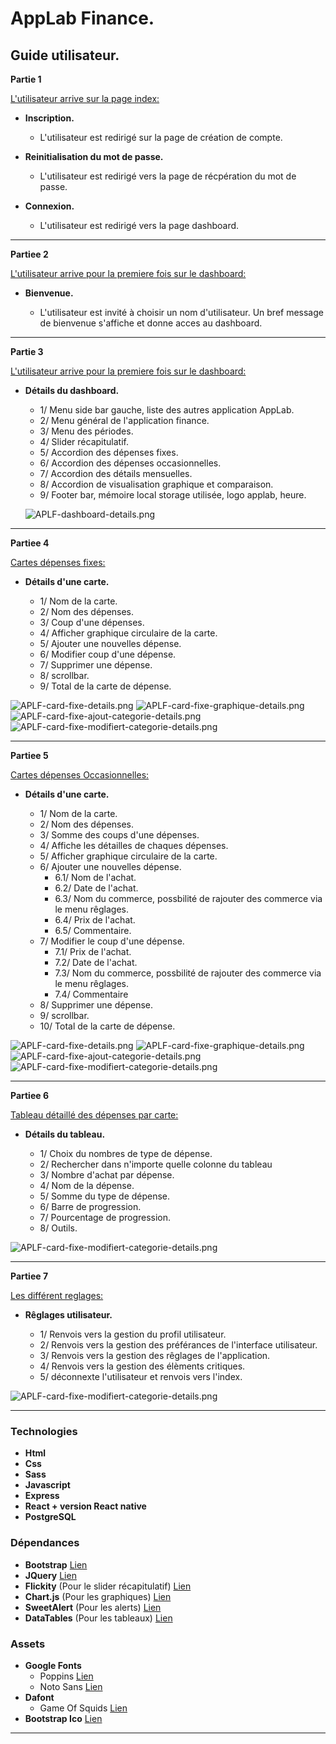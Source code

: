 # AppLab Finance.
## Guide utilisateur.

**Partie 1**  

<u>L'utilisateur arrive sur la page index:</u>

- **Inscription.**

  - L'utilisateur est redirigé sur la page de création de  compte.

- **Reinitialisation du mot de passe.**

  - L'utilisateur est redirigé vers la page de récpération du mot de passe. 
  
- **Connexion.**

  - L'utilisateur est redirigé vers la page dashboard.  

---

**Partiee 2**  

<u>L'utilisateur arrive pour la premiere fois sur le dashboard:</u>

- **Bienvenue.**

  - L'utilisateur est invité à choisir un nom d'utilisateur. Un bref message de bienvenue s'affiche et donne acces au dashboard.

---

**Partie 3**  

<u>L'utilisateur arrive pour la premiere fois sur le dashboard:</u>

- **Détails du dashboard.**

  - 1/ Menu side bar gauche, liste des autres application AppLab.
  - 2/ Menu général de l'application finance. 
  - 3/ Menu des périodes.
  - 4/ Slider récapitulatif.
  - 5/ Accordion des dépenses fixes.
  - 6/ Accordion des dépenses occasionnelles.
  - 7/ Accordion des détails mensuelles.
  - 8/ Accordion de visualisation graphique et comparaison.
  - 9/ Footer bar, mémoire local storage utilisée, logo applab, heure.

  ![APLF-dashboard-details.png](APLF-dashboard-details.png)

---

**Partiee 4**  

<u>Cartes dépenses fixes:</u>

- **Détails d'une carte.**

  - 1/ Nom de la carte.
  - 2/ Nom des dépenses.
  - 3/ Coup d'une dépenses.
  - 4/ Afficher graphique circulaire de la carte.
  - 5/ Ajouter une nouvelles dépense.
  - 6/ Modifier coup d'une dépense.
  - 7/ Supprimer une dépense.
  - 8/ scrollbar.
  - 9/ Total de la carte de dépense. 

![APLF-card-fixe-details.png](APLF-card-fixe-details.png)
![APLF-card-fixe-graphique-details.png](APLF-card-fixe-graphique-details.png)
![APLF-card-fixe-ajout-categorie-details.png](APLF-card-fixe-ajout-categorie-details.png)
![APLF-card-fixe-modifiert-categorie-details.png](APLF-card-fixe-modifiert-categorie-details.png)

---

**Partiee 5**  

<u>Cartes dépenses Occasionnelles:</u>

- **Détails d'une carte.**

  - 1/ Nom de la carte.
  - 2/ Nom des dépenses.
  - 3/ Somme des coups d'une dépenses.
  - 4/ Affiche les détailles de chaques dépenses. 
  - 5/ Afficher graphique circulaire de la carte.
  - 6/ Ajouter une nouvelles dépense.
    - 6.1/ Nom de l'achat.
    - 6.2/ Date de l'achat.
    - 6.3/ Nom du commerce, possbilité de rajouter des commerce via le menu rêglages.
    - 6.4/ Prix de l'achat.
    - 6.5/ Commentaire. 
  - 7/ Modifier le coup d'une dépense.
    - 7.1/ Prix de l'achat.
    - 7.2/ Date de l'achat.
    - 7.3/ Nom du commerce, possbilité de rajouter des commerce via le menu rêglages.
    - 7.4/ Commentaire
  - 8/ Supprimer une dépense.
  - 9/ scrollbar.
  - 10/ Total de la carte de dépense. 

![APLF-card-fixe-details.png](APLF-card-occasionnelle-details.png)
![APLF-card-fixe-graphique-details.png](APLF-card-occasionnelle-graphique-details.png)
![APLF-card-fixe-ajout-categorie-details.png](APLF-card-coccasionnelle-ajout-categorie-details.png)
![APLF-card-fixe-modifiert-categorie-details.png](APLF-card-coccasionnelle-ajout-depense-details.png)

---

**Partiee 6**  

<u>Tableau détaillé des dépenses par carte:</u>

- **Détails du tableau.**

  - 1/ Choix du nombres de type de dépense.
  - 2/ Rechercher dans n'importe quelle colonne du tableau
  - 3/ Nombre d'achat par dépense.
  - 4/ Nom de la dépense. 
  - 5/ Somme du type de dépense.
  - 6/ Barre de progression.
  - 7/ Pourcentage de progression.
  - 8/ Outils.

![APLF-card-fixe-modifiert-categorie-details.png](APLF-table-coccasionnelle-details.png)

---

**Partiee 7**  

<u>Les différent reglages:</u>

- **Rêglages utilisateur.**

  - 1/ Renvois vers la gestion du profil utilisateur.
  - 2/ Renvois vers la gestion des préférances de l'interface utilisateur. 
  - 3/ Renvois vers la gestion des rêglages de l'application. 
  - 4/ Renvois vers la gestion des élèments critiques.
  - 5/ déconnexte l'utilisateur et renvois vers l'index. 


![APLF-card-fixe-modifiert-categorie-details.png](APLF-menu-droite-details.png)

---


### Technologies

  - **Html**
  - **Css**
  - **Sass**
  - **Javascript**
  - **Express**
  - **React + version React native**
  - **PostgreSQL**

### Dépendances

  - **Bootstrap** [Lien](https://getbootstrap.com/)
  - **JQuery** [Lien](https://jquery.com/)
  - **Flickity** (Pour le slider récapitulatif) [Lien](https://flickity.metafizzy.co/)
  - **Chart.js** (Pour les graphiques) [Lien](https://www.chartjs.org/)
  - **SweetAlert** (Pour les alerts) [Lien](https://sweetalert2.github.io/)
  - **DataTables** (Pour les tableaux) [Lien](https://datatables.net/)

### Assets

- **Google Fonts**
  - Poppins [Lien](https://fonts.google.com/specimen/Poppins)
  - Noto Sans [Lien](https://fonts.google.com/noto/specimen/Noto+Sans)
- **Dafont** 
  - Game Of Squids [Lien](https://www.dafont.com/fr/game-of-squids.font?text=LAB)
- **Bootstrap Ico** [Lien](https://icons.getbootstrap.com/)
---
